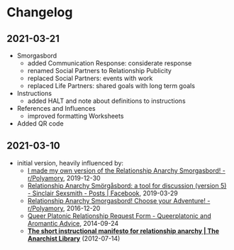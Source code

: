 # Changelog


## 2021-03-21

- Smorgasbord
  - added Communication Response: considerate response
  - renamed Social Partners to Relationship Publicity
  - replaced Social Partners: events with work
  - replaced Life Partners: shared goals with long term goals
- Instructions
  - added HALT and note about definitions to instructions
- References and Influences
  - improved formatting Worksheets
- Added QR code


## 2021-03-10

- initial version, heavily influenced by:
  - [I made my own version of the Relationship Anarchy Smorgasbord! -
    r/Polyamory][rpolyamory2], 2019-12-30
  - [Relationship Anarchy Smörgåsbord: a tool for discussion (version 5) -
    Sinclair Sexsmith - Posts | Facebook][rafacebook], 2019-03-29
  - [Relationship Anarchy Smorgasbord! Choose your Adventure! -
    r/Polyamory][rpolyamory1], 2016-12-20
  - [Queer Platonic Relationship Request Form - Queerplatonic and Aromantic
    Advice][qpadvice], 2014-09-24
  - **[The short instructional manifesto for relationship anarchy | The
    Anarchist Library][relanarchy]** (2012-07-14)

[rpolyamory2]: https://www.reddit.com/r/polyamory/comments/ehmjaq/i_made_my_own_version_of_the_relationship_anarchy/
[rafacebook]: https://www.facebook.com/sugarbutch/posts/if-youve-been-to-one-of-my-classes-you-know-that-i-love-chart-and-graphics-to-br/10162392581120714/
[rpolyamory1]: https://www.reddit.com/r/polyamory/comments/5jebwg/relationship_anarchy_smorgasbord_choose_your/
[qpadvice]: https://qpadvice.tumblr.com/post/98302305387/hello-recently-i-was-surprised-by-the-amount-of
[relanarchy]: https://theanarchistlibrary.org/library/andie-nordgren-the-short-instructional-manifesto-for-relationship-anarchy
